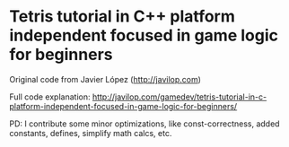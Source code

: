 # Tetris tutorial in C++ platform independent focused in game logic for beginners
Original code from Javier López (http://javilop.com)

Full code explanation: http://javilop.com/gamedev/tetris-tutorial-in-c-platform-independent-focused-in-game-logic-for-beginners/

PD: I contribute some minor optimizations, like const-correctness, added constants, defines, simplify math calcs, etc.
